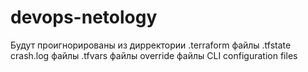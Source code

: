 # devops-netology
Будут проигнорированы из дирректории .terraform
файлы .tfstate
crash.log файлы
.tfvars файлы
override файлы
CLI configuration files
